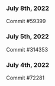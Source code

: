 ### July 8th, 2022

Commit #59399

### July 5th, 2022

Commit #314353


### July 4th, 2022

Commit #72281
